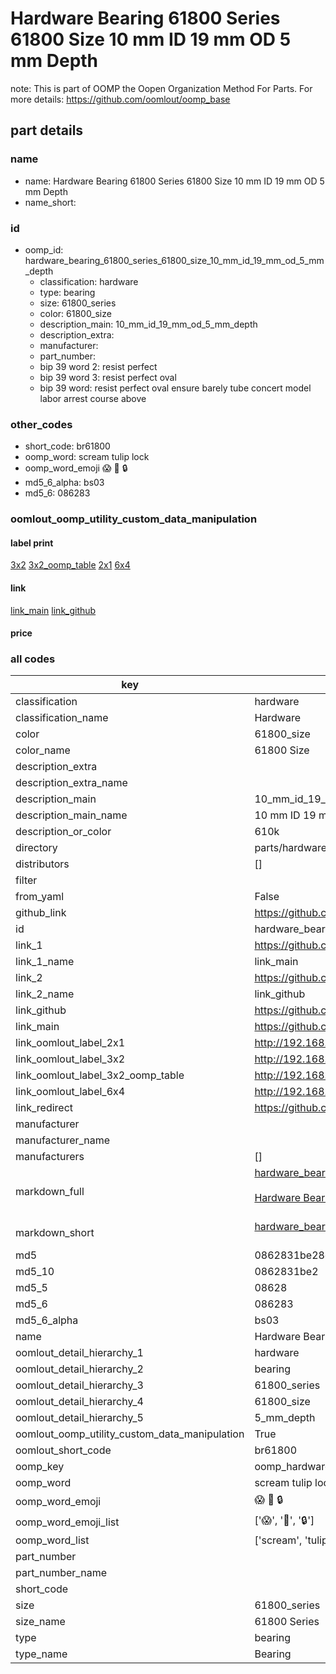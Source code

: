 # Hardware Bearing 61800 Series 61800 Size 10 mm ID 19 mm OD 5 mm Depth  

note: This is part of OOMP the Oopen Organization Method For Parts. For more details: https://github.com/oomlout/oomp_base

##  part details
  







### name
* name: Hardware Bearing 61800 Series 61800 Size 10 mm ID 19 mm OD 5 mm Depth
* name_short: 
### id
* oomp_id: hardware_bearing_61800_series_61800_size_10_mm_id_19_mm_od_5_mm_depth
  * classification: hardware
  * type: bearing
  * size: 61800_series
  * color: 61800_size
  * description_main: 10_mm_id_19_mm_od_5_mm_depth
  * description_extra: 
  * manufacturer: 
  * part_number: 
  * bip 39 word 2: resist perfect
  * bip 39 word 3: resist perfect oval
  * bip 39 word: resist perfect oval ensure barely tube concert model labor arrest course above

### other_codes
* short_code: br61800
* oomp_word: scream tulip lock
* oomp_word_emoji :scream: :tulip: :lock:
* md5_6_alpha: bs03
* md5_6: 086283






### oomlout_oomp_utility_custom_data_manipulation
#### label print
[3x2](http://192.168.1.245:1112/?label=oomp%20bs03)
[3x2_oomp_table](http://192.168.1.108:1112/?label=oomp%20bs03)
[2x1](http://192.168.1.242:1112/?label=oomp%20bs03)
[6x4](http://192.168.1.55:1112/?label=oomp%20bs03)    

#### link

[link_main](https://github.com/oomlout/oomlout_oomp_version_1_messy/tree/main/parts/hardware_bearing_61800_series_61800_size_10_mm_id_19_mm_od_5_mm_depth) [link_github](https://github.com/oomlout/oomlout_oomp_version_1_messy/tree/main/parts/hardware_bearing_61800_series_61800_size_10_mm_id_19_mm_od_5_mm_depth)                             

#### price







### all codes 
| key | value |  
| --- | --- |  
| classification | hardware |  
| classification_name | Hardware |  
| color | 61800_size |  
| color_name | 61800 Size |  
| description_extra |  |  
| description_extra_name |  |  
| description_main | 10_mm_id_19_mm_od_5_mm_depth |  
| description_main_name | 10 mm ID 19 mm OD 5 mm Depth |  
| description_or_color | 610k |  
| directory | parts/hardware_bearing_61800_series_61800_size_10_mm_id_19_mm_od_5_mm_depth |  
| distributors | [] |  
| filter |  |  
| from_yaml | False |  
| github_link | https://github.com/oomlout/oomlout_oomp_part_src/tree/main/parts/hardware_bearing_61800_series_61800_size_10_mm_id_19_mm_od_5_mm_depth |  
| id | hardware_bearing_61800_series_61800_size_10_mm_id_19_mm_od_5_mm_depth |  
| link_1 | https://github.com/oomlout/oomlout_oomp_version_1_messy/tree/main/parts/hardware_bearing_61800_series_61800_size_10_mm_id_19_mm_od_5_mm_depth |  
| link_1_name | link_main |  
| link_2 | https://github.com/oomlout/oomlout_oomp_version_1_messy/tree/main/parts/hardware_bearing_61800_series_61800_size_10_mm_id_19_mm_od_5_mm_depth |  
| link_2_name | link_github |  
| link_github | https://github.com/oomlout/oomlout_oomp_version_1_messy/tree/main/parts/hardware_bearing_61800_series_61800_size_10_mm_id_19_mm_od_5_mm_depth |  
| link_main | https://github.com/oomlout/oomlout_oomp_version_1_messy/tree/main/parts/hardware_bearing_61800_series_61800_size_10_mm_id_19_mm_od_5_mm_depth |  
| link_oomlout_label_2x1 | http://192.168.1.242:1112/?label=oomp%20bs03 |  
| link_oomlout_label_3x2 | http://192.168.1.245:1112/?label=oomp%20bs03 |  
| link_oomlout_label_3x2_oomp_table | http://192.168.1.108:1112/?label=oomp%20bs03 |  
| link_oomlout_label_6x4 | http://192.168.1.55:1112/?label=oomp%20bs03 |  
| link_redirect | https://github.com/oomlout/oomlout_oomp_version_1_messy/tree/main/parts/hardware_bearing_61800_series_61800_size_10_mm_id_19_mm_od_5_mm_depth |  
| manufacturer |  |  
| manufacturer_name |  |  
| manufacturers | [] |  
| markdown_full | [hardware_bearing_61800_series_61800_size_10_mm_id_19_mm_od_5_mm_depth](none)<br>[](none)<br>[Hardware Bearing 61800 Series 61800 Size 10 Mm Id 19 Mm Od 5 Mm Depth](none)<br><br> |  
| markdown_short | [hardware_bearing_61800_series_61800_size_10_mm_id_19_mm_od_5_mm_depth](none)<br><br> |  
| md5 | 0862831be28e85d7a80944b53b68c5bb |  
| md5_10 | 0862831be2 |  
| md5_5 | 08628 |  
| md5_6 | 086283 |  
| md5_6_alpha | bs03 |  
| name | Hardware Bearing 61800 Series 61800 Size 10 mm ID 19 mm OD 5 mm Depth |  
| oomlout_detail_hierarchy_1 | hardware |  
| oomlout_detail_hierarchy_2 | bearing |  
| oomlout_detail_hierarchy_3 | 61800_series |  
| oomlout_detail_hierarchy_4 | 61800_size |  
| oomlout_detail_hierarchy_5 | 5_mm_depth |  
| oomlout_oomp_utility_custom_data_manipulation | True |  
| oomlout_short_code | br61800 |  
| oomp_key | oomp_hardware_bearing_61800_series_61800_size_10_mm_id_19_mm_od_5_mm_depth |  
| oomp_word | scream tulip lock |  
| oomp_word_emoji | :scream: :tulip: :lock: |  
| oomp_word_emoji_list | [':scream:', ':tulip:', ':lock:'] |  
| oomp_word_list | ['scream', 'tulip', 'lock'] |  
| part_number |  |  
| part_number_name |  |  
| short_code |  |  
| size | 61800_series |  
| size_name | 61800 Series |  
| type | bearing |  
| type_name | Bearing |  
